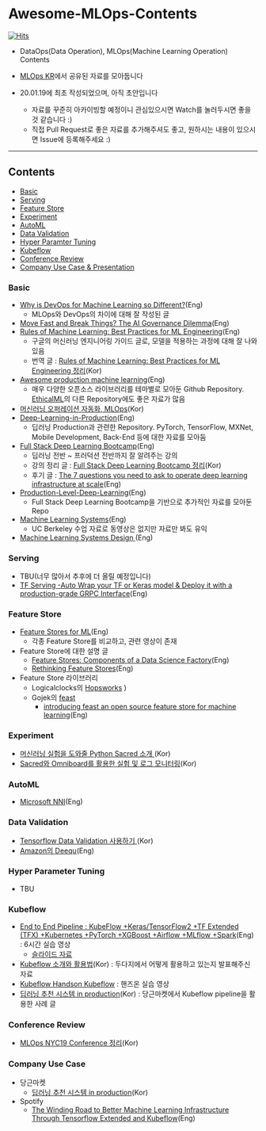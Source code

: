 # Awesome-MLOps-Contents
[![Hits](https://hits.seeyoufarm.com/api/count/incr/badge.svg?url=https%3A%2F%2Fgithub.com%2FMLOpsKR%2FAwesome-MLOps-Contents)](https://hits.seeyoufarm.com)
- DataOps(Data Operation), MLOps(Machine Learning Operation) Contents
- [MLOps KR](https://www.facebook.com/groups/MLOpsKR/)에서 공유된 자료를 모아둡니다


- 20.01.19에 최초 작성되었으며, 아직 초안입니다
	- 자료를 꾸준히 아카이빙할 예정이니 관심있으시면 Watch를 눌러두시면 좋을 것 같습니다 :)
	- 직접 Pull Request로 좋은 자료를 추가해주셔도 좋고, 원하시는 내용이 있으시면 Issue에 등록해주세요 :)


---

## Contents
- [Basic](#basic)
- [Serving](#serving)
- [Feature Store](#feature-store)
- [Experiment](#experiment)
- [AutoML](#automl)
- [Data Validation](#data-validation)
- [Hyper Paramter Tuning](#hyper-parameter-tuning)
- [Kubeflow](#kubeflow)
- [Conference Review](#conference-review)
- [Company Use Case & Presentation](#company-use-case-&-presentation)


### Basic
- [Why is DevOps for Machine Learning so Different?](https://hackernoon.com/why-is-devops-for-machine-learning-so-different-384z32f1)(Eng)
	- MLOps와 DevOps의 차이에 대해 잘 작성된 글
- [Move Fast and Break Things? The AI Governance Dilemma](https://hackernoon.com/move-fast-and-break-things-the-ai-governance-dilemma-dsq32ix)(Eng)
- [Rules of Machine Learning: Best Practices for ML Engineering](http://martin.zinkevich.org/rules_of_ml/rules_of_ml.pdf)(Eng)
	- 구글의 머신러닝 엔지니어링 가이드 글로, 모델을 적용하는 과정에 대해 잘 나와있음
	- 번역 글 : [Rules of Machine Learning: Best Practices for ML Engineering 정리](https://zzsza.github.io/data/2019/12/15/rules-of-ml/)(Kor)
- [Awesome production machine learning](https://github.com/EthicalML/awesome-production-machine-learning)(Eng)
	- 매우 다양한 오픈소스 라이브러리를 테마별로 모아둔 Github Repository. [EthicalML](https://github.com/EthicalML)의 다른 Repository에도 좋은 자료가 많음
- [머신러닝 오퍼레이션 자동화, MLOps](https://zzsza.github.io/mlops/2018/12/28/mlops/)(Kor)
- [Deep-Learning-in-Production](https://github.com/ahkarami/Deep-Learning-in-Production)(Eng)
	- 딥러닝 Production과 관련한 Repository. PyTorch, TensorFlow, MXNet, Mobile Development, Back-End 등에 대한 자료를 모아둠
- [Full Stack Deep Learning Bootcamp](https://fullstackdeeplearning.com/march2019)(Eng)
	- 딥러닝 전반 ~ 프러덕션 전반까지 잘 알려주는 강의
	- 강의 정리 글 : [Full Stack Deep Learning Bootcamp 정리](https://zzsza.github.io/mlops/2019/10/06/fullstack-deeplearning-bootcamp/)(Kor)
	- 후기 글 : [The 7 questions you need to ask to operate deep learning infrastructure at scale](https://jameskle.com/writes/deep-learning-infrastructure-tooling)(Eng)
- [Production-Level-Deep-Learning](https://github.com/alirezadir/Production-Level-Deep-Learning)(Eng)
	- Full Stack Deep Learning Bootcamp을 기반으로 추가적인 자료를 모아둔 Repo
- [Machine Learning Systems](https://ucbrise.github.io/cs294-ai-sys-fa19/)(Eng)
	- UC Berkeley 수업 자료로 동영상은 없지만 자료만 봐도 유익
- [Machine Learning Systems Design
](https://github.com/chiphuyen/machine-learning-systems-design/blob/master/build/build1/consolidated.pdf)(Eng)



	
### Serving
- TBU(너무 많아서 추후에 더 올릴 예정입니다)
- [TF Serving -Auto Wrap your TF or Keras model & Deploy it with a production-grade GRPC Interface](https://towardsdatascience.com/using-tensorflow-serving-grpc-38a722451064)(Eng)


### Feature Store
- [Feature Stores for ML](http://featurestore.org/)(Eng)
	- 각종 Feature Store를 비교하고, 관련 영상이 존재
- Feature Store에 대한 설명 글
	- [Feature Stores: Components of a Data Science Factory](https://towardsdatascience.com/feature-stores-components-of-a-data-science-factory-f0f1f73d39b8)(Eng)
	- [Rethinking Feature Stores](https://medium.com/@changshe/rethinking-feature-stores-74963c2596f0)(Eng)
- Feature Store 라이브러리
	- Logicalclocks의 [Hopsworks](https://github.com/logicalclocks/hopsworks)
)
	- Gojek의 [feast](https://github.com/gojek/feast)
		- [introducing feast an open source feature store for machine learning](https://cloud.google.com/blog/products/ai-machine-learning/introducing-feast-an-open-source-feature-store-for-machine-learning)(Eng)

### Experiment
- [머신러닝 실험을 도와줄 Python Sacred 소개 ](https://zzsza.github.io/mlops/2019/07/21/python-sacred/)(Kor)
- [Sacred와 Omniboard를 활용한 실험 및 로그 모니터링](https://zzsza.github.io/mlops/2019/07/22/sacred-with-omniboard/)(Kor)



### AutoML
- [Microsoft NNI](https://github.com/microsoft/nni)(Eng)


### Data Validation
- [Tensorflow Data Validation 사용하기 ](https://zzsza.github.io/mlops/2019/05/12/tensorflow-data-validation-basic/)(Kor)
- [Amazon의 Deequ](https://github.com/awslabs/deequ)(Eng)



### Hyper Parameter Tuning 
- TBU

### Kubeflow
- [End to End Pipeline : KubeFlow +Keras/TensorFlow2 +TF Extended (TFX) +Kubernetes +PyTorch +XGBoost +Airflow +MLflow +Spark](https://www.youtube.com/watch?v=OhIa2cnGD8Y)(Eng) : 6시간 실습 영상
	- [슬라이드 자료](https://www.slideshare.net/cfregly/handson-learning-with-kubeflow-kerastensorflow-20-tf-extended-tfx-kubernetes-pytorch-xgboost-airflow-mlflow-spark-jupyter-tpu)
- [Kubeflow 소개와 활용법](https://youtu.be/szygR7G3ZY8)(Kor) : 두다지에서 어떻게 활용하고 있는지 발표해주신 자료
- [Kubeflow Handson Kubeflow](https://www.youtube.com/watch?v=cFXplM3IdyI) : 핸즈온 실습 영상 
- [딥러닝 추천 시스템 in production](https://medium.com/daangn/%EB%94%A5%EB%9F%AC%EB%8B%9D-%EC%B6%94%EC%B2%9C-%EC%8B%9C%EC%8A%A4%ED%85%9C-in-production-fa623877e56a)(Kor) : 당근마켓에서 Kubeflow pipeline을 활용한 사례 글




### Conference Review
- [MLOps NYC19 Conference 정리](https://zzsza.github.io/mlops/2019/10/27/mlops-nyc19-review/)(Kor)



### Company Use Case
- 당근마켓
	- [딥러닝 추천 시스템 in production](https://medium.com/daangn/%EB%94%A5%EB%9F%AC%EB%8B%9D-%EC%B6%94%EC%B2%9C-%EC%8B%9C%EC%8A%A4%ED%85%9C-in-production-fa623877e56a)(Kor)
- Spotify
	- [The Winding Road to Better Machine Learning Infrastructure Through Tensorflow Extended and Kubeflow](https://labs.spotify.com/2019/12/13/the-winding-road-to-better-machine-learning-infrastructure-through-tensorflow-extended-and-kubeflow)(Eng)

